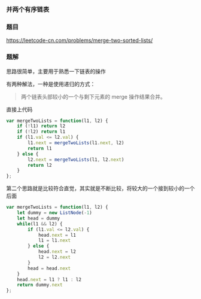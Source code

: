 ### 并两个有序链表

### 题目

https://leetcode-cn.com/problems/merge-two-sorted-lists/

### 题解

思路很简单，主要用于熟悉一下链表的操作

有两种解法，一种是使用递归的方式：

> 两个链表头部较小的一个与剩下元素的 merge 操作结果合并。

直接上代码

```js
var mergeTwoLists = function(l1, l2) {
    if (!l1) return l2
    if (!l2) return l1
    if (l1.val <= l2.val) {
        l1.next = mergeTwoLists(l1.next, l2)
        return l1
    } else {
        l2.next = mergeTwoLists(l1, l2.next)
        return l2
    }
};
```

第二个思路就是比较符合直觉，其实就是不断比较，将较大的一个接到较小的一个后面

```js
var mergeTwoLists = function(l1, l2) {
    let dummy = new ListNode(-1)
    let head = dummy
    while(l1 && l2) {
        if (l1.val <= l2.val) {
            head.next = l1
            l1 = l1.next
        } else {
            head.next = l2
            l2 = l2.next
        }
        head = head.next
    }
    head.next = l1 ? l1 : l2
    return dummy.next
};
```